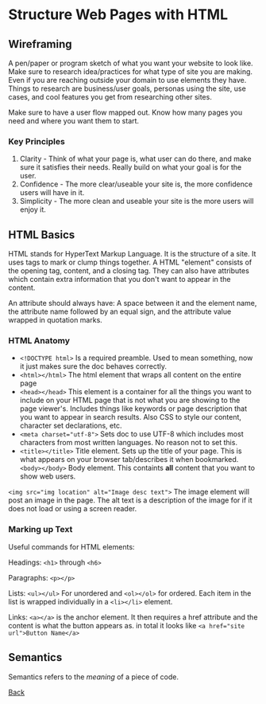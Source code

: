 # Structure Web Pages with HTML

## Wireframing
A pen/paper or program sketch of what you want your website to look like. Make sure to research idea/practices for what type of site you are making. Even if you are reaching outside your domain to use elements they have. Things to research are business/user goals, personas using the site, use cases, and cool features you get from researching other sites.

Make sure to have a user flow mapped out. Know how many pages you need and where you want them to start.

### Key Principles
1. Clarity - Think of what your page is, what user can do there, and make sure it satisfies their needs. Really build on what your goal is for the user.
2. Confidence - The more clear/useable your site is, the more confidence users will have in it. 
3. Simplicity - The more clean and useable your site is the more users will enjoy it. 

## HTML Basics

HTML stands for HyperText Markup Language. It is the structure of a site. It uses tags to mark or clump things together. A HTML "element" consists of the opening tag, content, and a closing tag. They can also have attributes which contain extra information that you don't want to appear in the content.

An attribute should always have: A space between it and the element name, the attribute name followed by an equal sign, and the attribute value wrapped in quotation marks.

### HTML Anatomy

- `<!DOCTYPE html>` Is a required preamble. Used to mean something, now it just makes sure the doc behaves correctly.
- `<html></html>` The html element that wraps all content on the entire page
- `<head></head>` This element is a container for all the things you want to include on your HTML page that is not what you are showing to the page viewer's. Includes things like keywords or page description that you want to appear in search results. Also CSS to style our content, character set declarations, etc.
- `<meta charset="utf-8">` Sets doc to use UTF-8 which includes most characters from most written languages. No reason not to set this.
- `<title></title>` Title element. Sets up the title of your page. This is what appears on your browser tab/describes it when bookmarked.
`<body></body>` Body element. This containts **all** content that you want to show web users.

`<img src="img location" alt="Image desc text">` The image element will post an image in the page. The alt text is a description of the image for if it does not load or using a screen reader.

### Marking up Text
Useful commands for HTML elements:

Headings:
`<h1>` through `<h6>`

Paragraphs:
`<p></p>`

Lists:
`<ul></ul>` For unordered and `<ol></ol>` for ordered. Each item in the list is wrapped individually in a `<li></li>` element.

Links: `<a></a>` is the anchor element. It then requires a href attribute and the content is what the button appears as. in total it looks like `<a href="site url">Button Name</a>`


## Semantics

Semantics refers to the *meaning* of a piece of code. 



[Back](README.md)